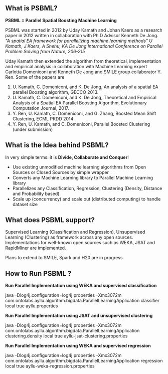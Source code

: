 What is PSBML?
--------------

**PSBML = Parallel Spatial Boosting Machine Learning** 

PSBML was started in 2012 by Uday Kamath and Johan Kaers as a research paper in 2012 written in collaboration with Ph.D Advisor Kenneth De Jong.
*"A spatial EA framework for parallelizing machine learning methods"
U Kamath, J Kaers, A Shehu, KA De Jong
International Conference on Parallel Problem Solving from Nature, 206-215*

Uday Kamath then extended the algorithm from theoretical, implementation and empirical analysis in collaboration with Machine Learning expert Carlotta Domeniconi and Kenneth De Jong and SMILE group collaborator Y. Ren.
Some of the papers are 

 1. U. Kamath, C. Domeniconi, and K. De Jong, An analysis of a spatial EA parallel Boosting algorithm, GECCO 2013.
 2. U. Kamath, C. Domeniconi, and K. De Jong, Theoretical and Empirical Analysis of a Spatial EA Parallel Boosting Algorithm, Evolutionary Computation Journal, 2017.
 3. Y. Ren, U. Kamath, C. Domeniconi, and G. Zhang, Boosted Mean Shift Clustering, ECML PKDD 2014
 4. Y. Ren, U. Kamath, and C. Domeniconi, Parallel Boosted Clustering (under submission)


What is the Idea behind PSBML?
------------------------------

In very simple terms: it is **Divide, Collaborate and Conquer**!

 - Use existing unmodified machine learning algorithms from Open Sources or Closed Sources by simple wrapper
 - Converts any Machine Learning library to Parallel Machine Learning library
 - Parallelizes any Classification, Regression, Clustering (Density, Distance and Probability based).
 - Scale up (concurrency) and scale out (distributed computing) to handle dataset size 

What does PSBML support?
-----------------------
Supervised Learning (Classification and Regression), Unsupervised Learning (Clustering) as framework across any open sources. Implementations for well-known open sources such as WEKA, JSAT and RapidMiner are implemented.

Plans to extend to SMILE, Spark and H20 are in progress.


How to Run PSBML ?
------------------

**Run Parallel Implementation using WEKA and supervised classification**

java -Dlog4j.configuration=log4j.properties -Xmx3072m com.ontolabs.ayllu.algorithm.bigdata.ParallelLearningApplication classifier local true ayllu.properties

**Run Parallel Implementation using JSAT and unsupervised clustering**

java -Dlog4j.configuration=log4j.properties -Xmx3072m com.ontolabs.ayllu.algorithm.bigdata.ParallelLearningApplication clustering.density local true ayllu-jsat-clustering.properties

**Run Parallel Implementation using WEKA and supervised regression**

java -Dlog4j.configuration=log4j.properties -Xmx3072m com.ontolabs.ayllu.algorithm.bigdata.ParallelLearningApplication regression local true ayllu-weka-regression.properties
